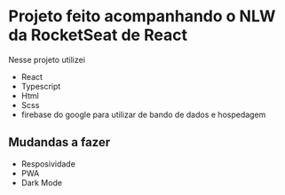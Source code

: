 # Projeto feito acompanhando o NLW da RocketSeat de React

Nesse projeto utilizei

* React
* Typescript
* Html
* Scss
* firebase do google para utilizar de bando de dados e hospedagem


## Mudandas a fazer 

* Resposividade 
* PWA
* Dark Mode
